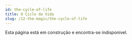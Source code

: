 ```yaml
---
id: the-cycle-of-life
title: O Ciclo da Vida
slug: /12-the-magic/the-cycle-of-life
---
```


Esta página está em construção e encontra-se indisponível.
